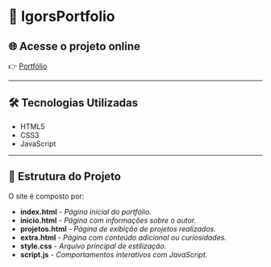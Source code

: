 # 💼 IgorsPortfolio

## 🌐 Acesse o projeto online

👉 [Portfólio]() 

---

## 🛠 Tecnologias Utilizadas

- HTML5
- CSS3
- JavaScript

---

## 📁 Estrutura do Projeto

O site é composto por:

- **index.html** - *Página inicial do portfólio.*
- **inicio.html** - *Página com informações sobre o autor.*
- **projetos.html** - *Página de exibição de projetos realizados.*
- **extra.html** - *Página com conteúdo adicional ou curiosidades.*
- **style.css** - *Arquivo principal de estilização.*
- **script.js** - *Comportamentos interativos com JavaScript.*


